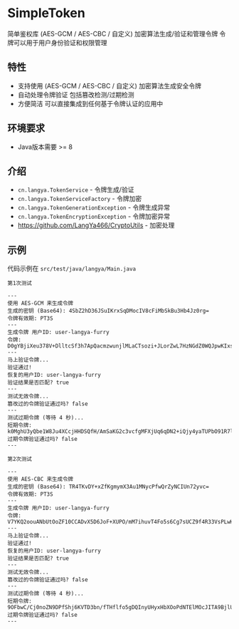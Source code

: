 # SimpleToken

简单鉴权库 (AES-GCM / AES-CBC / 自定义) 加密算法生成/验证和管理令牌 令牌可以用于用户身份验证和权限管理

## 特性
- 支持使用 (AES-GCM / AES-CBC / 自定义) 加密算法生成安全令牌
- 自动处理令牌验证 包括篡改检测/过期检测
- 方便简洁 可以直接集成到任何基于令牌认证的应用中

## 环境要求
- Java版本需要 >= 8
  
## 介绍
- `cn.langya.TokenService` - 令牌生成/验证
- `cn.langya.TokenServiceFactory` - 令牌加密
- `cn.langya.TokenGenerationException` - 令牌生成异常
- `cn.langya.TokenEncryptionException` - 令牌加密异常
- https://github.com/LangYa466/CryptoUtils - 加密处理

## 示例
代码示例在 `src/test/java/langya/Main.java`

```text
第1次测试

---
使用 AES-GCM 来生成令牌
生成的密钥 (Base64): 4SbZ2hD36JSuIKrxSqDMocIV8cFiMbSkBu3Hb4Jz0rg=
令牌有效期: PT3S
---
生成令牌 用户ID: user-langya-furry
令牌: D0gYBjiXeu378V+DlltcSf3h7ApQacmzwunjlMLaCTsozi+JLorZwL7HzNGdZ0WQJpwKIxs6+b9FSiLQ/El61ibtIklj5JGnpROg7PCxmXqVgQW19lln6t0=
---
马上验证令牌...
验证通过!
恢复的用户ID: user-langya-furry
验证结果是否匹配? true
---
测试无效令牌...
篡改过的令牌验证通过吗? false
---
测试过期令牌 (等待 4 秒)...
短期令牌: k0MghU3yQbe1W8Ju4XCcjHHDSQfH/AmSaKG2c3vcfgMFXjUq6qDN2+iQjy4yaTUPbO91R7l7YSd4zXLJ4elOxmJY9O1Hs/rWhXysFKAlBpsO3NComPGTgac=
过期令牌验证通过吗? false
---

第2次测试

---
使用 AES-CBC 来生成令牌
生成的密钥 (Base64): TR4TKvDY+xZfKgmymX3Au1MNycPfwQrZyNCIUn72yvc=
令牌有效期: PT3S
---
生成令牌 用户ID: user-langya-furry
令牌: V7YKQ2oouANbUtOoZF10CCADvX5D6JoF+XUPO/mM7ihuvT4Fo5s6Cg7sUCZ9f4R33VsPLwH0t2hlgNVCIMK+9+Z/a21I7xhzsz6qP7b0ssc=
---
马上验证令牌...
验证通过!
恢复的用户ID: user-langya-furry
验证结果是否匹配? true
---
测试无效令牌...
篡改过的令牌验证通过吗? false
---
测试过期令牌 (等待 4 秒)...
短期令牌: 9OFbwC/Cj0noZN9DPfShj6KVTD3bn/fTHflfo5gDQInyUHyxHbXOoPdNTElMOcJITA9BjlUGsLQ7/b8WtbPjhvJCPlKooKzMeRf0TEietWuZI3mEvN/hbEU=
过期令牌验证通过吗? false
---